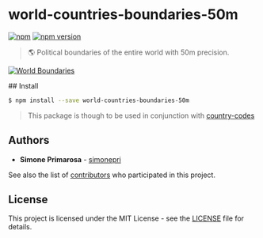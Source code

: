 # world-countries-boundaries-50m
[![npm](https://img.shields.io/npm/dm/world-countries-boundaries-50m.svg)](https://www.npmjs.com/package/world-countries-boundaries-50m) [![npm version](https://img.shields.io/npm/v/world-countries-boundaries-50m.svg)](https://www.npmjs.com/package/world-countries-boundaries-50m)
> 🌎 Political boundaries of the entire world with 50m precision.

[![World Boundaries](https://user-images.githubusercontent.com/3505087/30029694-87f7f35a-918a-11e7-9eb1-12ac1ce1d76b.png)](http://geojson.io/#data=data:text/x-url,https://raw.githubusercontent.com/busrapidohq/world-countries-boundaries/master/geojson/50m/world.geo.json)

## Install
```bash
$ npm install --save world-countries-boundaries-50m
```

> This package is though to be used in conjunction with [country-codes](https://github.com/busrapidohq/country-codes)

## Authors
* **Simone Primarosa** - [simonepri](https://github.com/simonepri)

See also the list of [contributors](https://github.com/busrapidohq/world-countries-boundaries/contributors) who participated in this project.

## License
This project is licensed under the MIT License - see the [LICENSE](LICENSE) file for details.
